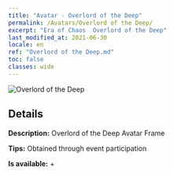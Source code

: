 ```yaml
---
title: "Avatar - Overlord of the Deep"
permalink: /Avatars/Overlord of the Deep/
excerpt: "Era of Chaos  Overlord of the Deep"
last_modified_at: 2021-06-30
locale: en
ref: "Overlord of the Deep.md"
toc: false
classes: wide
---
```

 ![Overlord of the Deep](/images/a/avatarFrame_81.png)

## Details

 **Description:** Overlord of the Deep Avatar Frame 

 **Tips:** Obtained through event participation 

 **Is available:**  + 

